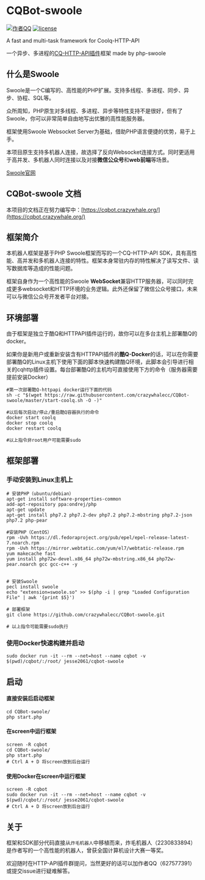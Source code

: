 # CQBot-swoole


[![作者QQ](https://img.shields.io/badge/作者QQ-627577391-orange.svg)]()
[![license](https://img.shields.io/badge/license-MIT-blue.svg)]()


A fast and multi-task framework for Coolq-HTTP-API

一个异步、多进程的[CQ-HTTP-API插件](https://cqhttp.cc/)框架 made by php-swoole

## 什么是Swoole
Swoole是一个C编写的、高性能的PHP扩展。支持多线程、多进程、同步、异步、协程、SQL等。

众所周知，PHP原生对多线程、多进程、异步等特性支持不是很好，但有了Swoole，你可以非常简单自由地写出优雅的高性能服务器。

框架使用Swoole Websocket Server为基础，借助PHP语言便捷的优势，易于上手。

本项目原生支持多机器人连接，故选择了反向Websocket连接方式。同时更适用于高并发、多机器人同时连接以及对接**微信公众号**和**web前端**等场景。

[Swoole官网](https://www.swoole.com/)


## CQBot-swoole 文档
本项目的文档正在努力编写中：[https://cqbot.crazywhale.org/](https://cqbot.crazywhale.org/)


## 框架简介
本机器人框架是基于PHP Swoole框架而写的一个CQ-HTTP-API SDK，具有高性能、高并发和多机器人连接的特性。框架本身常驻内存的特性解决了读写文件、读写数据库等造成的性能问题。

框架自身作为一个高性能的Swoole **WebSocket**兼容HTTP服务器，可以同时完成更多websocket和HTTP环境的业务逻辑。此外还保留了微信公众号接口，未来可以与微信公众号开发者平台对接。


## 环境部署
由于框架是独立于酷Q和HTTPAPI插件运行的，故你可以在多台主机上部署酷Q的docker。

如果你是新用户或重新安装含有HTTPAPI插件的**酷Q-Docker**的话，可以在你需要部署酷Q的Linux主机下使用下面的脚本快速构建酷Q环境，此脚本会引导进行相关的cqhttp插件设置。每台部署酷Q的主机均可直接使用下方的命令（服务器需要提前安装Docker）

```shell
#第一次部署酷Q-httpapi docker运行下面的代码
sh -c "$(wget https://raw.githubusercontent.com/crazywhalecc/CQBot-swoole/master/start-coolq.sh -O -)"

#以后每次启动/停止/重启酷Q容器执行的命令
docker start coolq
docker stop coolq
docker restart coolq

#以上指令非root用户可能需要sudo
```



## 框架部署
### 手动安装到Linux主机上
``` shell
# 安装PHP（ubuntu/debian）
apt-get install software-properties-common
add-apt-repository ppa:ondrej/php
apt-get update
apt-get install php7.2 php7.2-dev php7.2 php7.2-mbstring php7.2-json php7.2 php-pear

#安装PHP（CentOS）
rpm -Uvh https://dl.fedoraproject.org/pub/epel/epel-release-latest-7.noarch.rpm
rpm -Uvh https://mirror.webtatic.com/yum/el7/webtatic-release.rpm
yum makecache fast
yum install php72w-devel.x86_64 php72w-mbstring.x86_64 php72w-pear.noarch gcc gcc-c++ -y


# 安装Swoole
pecl install swoole
echo "extension=swoole.so" >> $(php -i | grep "Loaded Configuration File" | awk '{print $5}')

# 部署框架
git clone https://github.com/crazywhalecc/CQBot-swoole.git

# 以上指令可能需要sudo执行
```


### 使用Docker快速构建并启动
``` shell
sudo docker run -it --rm --net=host --name cqbot -v $(pwd)/cqbot/:/root/ jesse2061/cqbot-swoole
```


## 启动
#### 直接安装后启动框架

```shell
cd CQBot-swoole/
php start.php
```

#### 在screen中运行框架

```shell
screen -R cqbot
cd CQBot-swoole/
php start.php
# Ctrl A + D 将screen放到后台运行
```

#### 使用Docker在screen中运行框架

```shell
screen -R cqbot
sudo docker run -it --rm --net=host --name cqbot -v $(pwd)/cqbot/:/root/ jesse2061/cqbot-swoole
# Ctrl A + D 将screen放到后台运行
```

## 关于

框架和SDK部分代码直接从`炸毛机器人`中移植而来，炸毛机器人（2230833894）是作者写的一个高性能的机器人，曾获全国计算机设计大赛一等奖。

欢迎随时在HTTP-API插件群提问，当然更好的话可以加作者QQ（627577391）或提交issue进行疑难解答。

